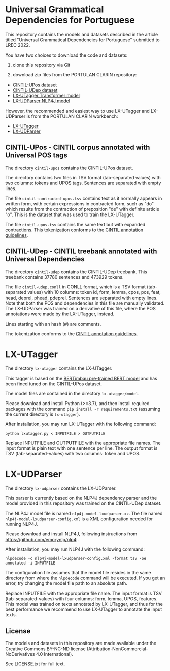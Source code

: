 # Universal Grammatical Dependencies for Portuguese

This repository contains the models and datasets described in the article titled "Universal Grammatical Dependencies for Portuguese" submitted to LREC 2022.

You have two choices to download the code and datasets:

1. clone this repository via Git

2. download zip files from the PORTULAN CLARIN repository:

* [CINTIL-UPos dataset](https://hdl.handle.net/21.11129/0000-000E-8B30-F)
* [CINTIL-UDep dataset](https://hdl.handle.net/21.11129/0000-000E-8B2E-3)
* [LX-UTagger Transformer model](https://hdl.handle.net/21.11129/0000-000E-8B2F-2)
* [LX-UDParser NLP4J model](https://hdl.handle.net/21.11129/0000-000E-8B31-E) 

However, the recommended and easiest way to use LX-UTagger and LX-UDParser is from the PORTULAN CLARIN workbench:

* [LX-UTagger](https://portulanclarin.net/workbench/lx-utagger/)
* [LX-UDParser](https://portulanclarin.net/workbench/lx-udparser/)

## CINTIL-UPos - CINTIL corpus annotated with Universal POS tags

The directory `cintil-upos` contains the CINTIL-UPos dataset.

The directory contains two files in TSV format (tab-separated values) with two columns: tokens and UPOS tags.
Sentences are separated with empty lines.

The file `cintil-contracted-upos.tsv` contains text as it normally appears in written form, with certain expressions in contracted form, such as "do" which results from the contraction of preposition "de" with definite article "o".  This is the dataset that was used to train the LX-UTagger.

The file `cintil-upos.tsv` contains the same text but with expanded contractions.
This tokenization conforms to the [CINTIL annotation guidelines](http://www.di.fc.ul.pt/~ahb/pubs/2005BarretoBrancoMendesEtAl.pdf).

## CINTIL-UDep - CINTIL treebank annotated with Universal Dependencies

The directory `cintil-udep` contains the CINTIL-UDep treebank.
This treebank contains 37780 sentences and 473929 tokens.

The file `cintil-udep.conll` in CONLL format, which is a TSV format (tab-separated values) with 10 columns: token id, form, lemma, cpos, pos, feat, head, deprel, phead, pdeprel.
Sentences are separated with empty lines.  Note that both the POS and dependencies in this file are manually validated.  The LX-UDParser was trained on a derivative of this file, where the POS annotations were made by the LX-UTagger, instead.

Lines starting with an hash (#) are comments.

The tokenization conforms to the [CINTIL annotation guidelines](http://www.di.fc.ul.pt/~ahb/pubs/2005BarretoBrancoMendesEtAl.pdf).

# LX-UTagger

The directory `lx-utagger` contains the LX-UTagger.

This tagger is based on the [BERTimbau pre-trained BERT model](https://github.com/neuralmind-ai/portuguese-bert) and has been fined tuned on the CINTIL-UPos dataset.

The model files are contained in the directory `lx-utagger/model`.

Please download and install Python (>=3.7), and then install required packages with the command `pip install -r requirements.txt` (assuming the current directory is `lx-utagger`).

After installation, you may run LX-UTagger with the following command:

    python lxutagger.py < INPUTFILE > OUTPUTFILE

Replace INPUTFILE and OUTPUTFILE with the appropriate file names.  The input format is plain text with one sentence per line.
The output format is TSV (tab-separated-values) with two columns: token and UPOS.

# LX-UDParser

The directory `lx-udparser` contains the LX-UDParser.

This parser is currently based on the NLP4J dependency parser and the model provided in this repository was trained on the CINTIL-UDep dataset.

The NLP4J model file is named `nlp4j-model-lxudparser.xz`.
The file named `nlp4j-model-lxudparser-config.xml` is a XML configuration needed for running NLP4J.

Please download and install NLP4J, following instructions from https://github.com/emorynlp/nlp4j.

After installation, you may run NLP4J with the following command:

    nlpdecode -c nlp4j-model-lxudparser-config.xml -format tsv -oe annotated -i INPUTFILE

The configuration file assumes that the model file resides in the same directory from where the `nlpdecode` command will be executed.  If you get an error, try changing the model file path to an absolute path.

Replace INPUTFILE with the appropriate file name.  The input format is TSV (tab-separated-values) with four columns: form, lemma, UPOS, features.
This model was trained on texts annotated by LX-UTagger, and thus for the best performance we recommend to use LX-UTagger to annotate the input texts.

## License

The models and datasets in this repository are made available under the Creative Commons BY-NC-ND license (Attribution-NonCommercial-NoDerivatives 4.0 International).

See LICENSE.txt for full text.

